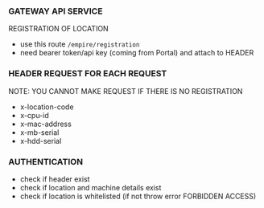 ### GATEWAY API SERVICE

REGISTRATION OF LOCATION

- use this route `/empire/registration`
- need bearer token/api key (coming from Portal) and attach to HEADER

### HEADER REQUEST FOR EACH REQUEST

NOTE: YOU CANNOT MAKE REQUEST IF THERE IS NO REGISTRATION

- x-location-code
- x-cpu-id
- x-mac-address
- x-mb-serial
- x-hdd-serial

### AUTHENTICATION

- check if header exist
- check if location and machine details exist
- check if location is whitelisted (if not throw error FORBIDDEN ACCESS)
